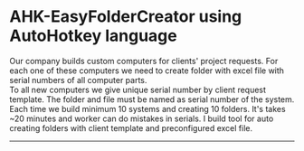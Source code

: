 # AHK-EasyFolderCreator using AutoHotkey language
Our company builds custom computers for clients' project requests. For each one of these computers we need to create folder with excel file with serial numbers of all computer parts.<br>
To all new computers we give unique serial number by client request template. The folder and file must be named as serial number of the system.<br>
Each time we build minimum 10 systems and creating 10 folders. It's takes ~20 minutes and worker can do mistakes in serials. I build tool for auto creating folders with client template and preconfigured excel file.
<hr>
